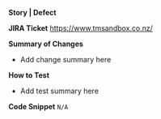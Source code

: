 **Story | Defect**

**JIRA Ticket**
https://www.tmsandbox.co.nz/

**Summary of Changes**
- Add change summary here

**How to Test**
- Add test summary here

**Code Snippet**
`N/A`